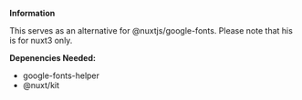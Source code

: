**Information**

This serves as an alternative for @nuxtjs/google-fonts. Please note that his is for nuxt3 only.

**Depenencies Needed:**
- google-fonts-helper
- @nuxt/kit
